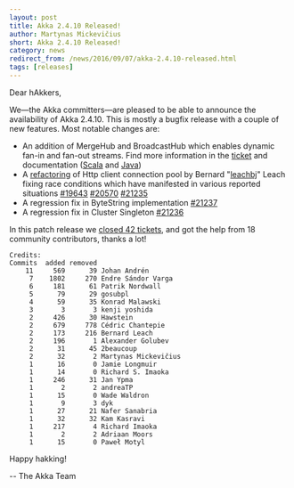 ```yaml
---
layout: post
title: Akka 2.4.10 Released!
author: Martynas Mickevičius
short: Akka 2.4.10 Released!
category: news
redirect_from: /news/2016/09/07/akka-2.4.10-released.html
tags: [releases]
---
```

Dear hAkkers,

We—the Akka committers—are pleased to be able to announce the availability of Akka 2.4.10.
This is mostly a bugfix release with a couple of new features. Most notable changes are:

* An addition of MergeHub and BroadcastHub which enables dynamic fan-in and fan-out streams.
Find more information in the [ticket](https://github.com/akka/akka/issues/20890) and documentation ([Scala](https://doc.akka.io/docs/akka/2.4/scala/stream/stream-dynamic.html#Dynamic_fan-in_and_fan-out_with_MergeHub_and_BroadcastHub) and [Java](https://doc.akka.io/docs/akka/2.4/java/stream/stream-dynamic.html#Dynamic_fan-in_and_fan-out_with_MergeHub_and_BroadcastHub))
* A [refactoring](https://github.com/akka/akka/pull/21316) of Http client connection pool by Bernard "[leachbj](https://github.com/leachbj)" Leach fixing race conditions which have manifested in various reported situations [#19643](https://github.com/akka/akka/issues/19643) [#20570](https://github.com/akka/akka/issues/20570) [#21235](https://github.com/akka/akka/issues/21235)
* A regression fix in ByteString implementation [#21237](https://github.com/akka/akka/issues/21237)
* A regression fix in Cluster Singleton [#21236](https://github.com/akka/akka/issues/21236)

In this patch release we [closed 42 tickets](https://github.com/akka/akka/milestone/93?closed=1), and got the help from 18 community contributors, thanks a lot!

~~~
Credits:
Commits  added removed
    11     569      39 Johan Andrén
     7    1802     270 Endre Sándor Varga
     6     181      61 Patrik Nordwall
     5      79      29 gosubpl
     4      59      35 Konrad Malawski
     3       3       3 kenji yoshida
     2     426      30 Hawstein
     2     679     778 Cédric Chantepie
     2     173     216 Bernard Leach
     2     196       1 Alexander Golubev
     2      31      45 2beaucoup
     2      32       2 Martynas Mickevičius
     1      16       0 Jamie Longmuir
     1      14       0 Richard S. Imaoka
     1     246      31 Jan Ypma
     1       2       2 andreaTP
     1      15       0 Wade Waldron
     1       9       3 dyk
     1      27      21 Nafer Sanabria
     1      32      32 Kam Kasravi
     1     217       4 Richard Imaoka
     1       2       2 Adriaan Moors
     1      15       0 Paweł Motyl
~~~

Happy hakking!

-- The Akka Team
